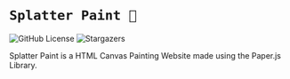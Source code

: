 # ``` Splatter Paint 🎨 ```

![GitHub License](https://img.shields.io/github/license/J-cordz/Splatter-Paint?style=for-the-badge)
![Stargazers](https://img.shields.io/github/stars/J-cordz/Splatter-Paint?style=for-the-badge)

Splatter Paint is a HTML Canvas Painting Website made using the Paper.js Library.

